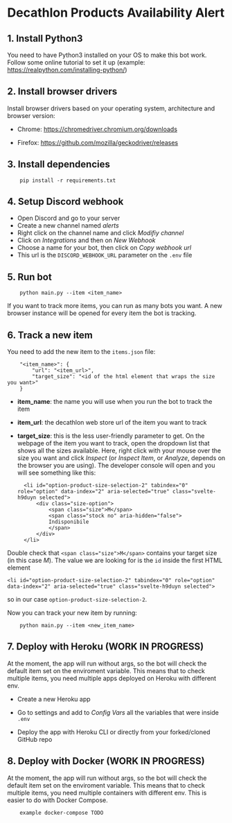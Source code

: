 # Decathlon Products Availability Alert

## 1. Install Python3

You need to have Python3 installed on your OS to make this bot work. Follow some online tutorial to set it up (example: <https://realpython.com/installing-python/>)

## 2. Install browser drivers

Install browser drivers based on your operating system, architecture and browser version:

* Chrome: <https://chromedriver.chromium.org/downloads>

* Firefox: <https://github.com/mozilla/geckodriver/releases>

## 3. Install dependencies

        pip install -r requirements.txt

## 4. Setup Discord webhook

* Open Discord and go to your server
* Create a new channel named _alerts_
* Right click on the channel name and click _Modifiy channel_
* Click on _Integrations_ and then on _New Webhook_
* Choose a name for your bot, then click on _Copy webhook url_
* This url is the `DISCORD_WEBHOOK_URL` parameter on the `.env` file

## 5. Run bot

        python main.py --item <item_name>

If you want to track more items, you can run as many bots you want. A new browser instance will be opened for every item the bot is tracking.

## 6. Track a new item

You need to add the new item to the `items.json` file:

        "<item_name>": {
            "url": "<item_url>",
            "target_size": "<id of the html element that wraps the size you want>"
        }

* **item_name**: the name you will use when you run the bot to track the item
* **item_url**: the decathlon web store url of the item you want to track
* **target_size**: this is the less user-friendly parameter to get. On the webpage of the item you want to track, open the dropdown list that shows all the sizes available. Here, right click with your mouse over the size you want and click _Inspect_ (or _Inspect Item_, or _Analyze_, depends on the browser you are using). The developer console will open and you will see something like this:

        <li id="option-product-size-selection-2" tabindex="0" role="option" data-index="2" aria-selected="true" class="svelte-h9duyn selected">
            <div class="size-option">
                <span class="size">M</span>
                <span class="stock no" aria-hidden="false">
                Indisponibile
                </span>
            </div>
        </li>

Double check that `<span class="size">M</span>` contains your target size (in this case _M_). The value we are looking for is the `id` inside the first HTML element  

    <li id="option-product-size-selection-2" tabindex="0" role="option" data-index="2" aria-selected="true" class="svelte-h9duyn selected">

so in our case `option-product-size-selection-2`.

Now you can track your new item by running:

        python main.py --item <new_item_name>

## 7. Deploy with Heroku (WORK IN PROGRESS)

At the moment, the app will run without args, so the bot will check the default item set on the enviroment variable. This means that to check multiple items, you need multiple apps deployed on Heroku with different env.

* Create a new Heroku app

* Go to settings and add to _Config Vars_ all the variables that were inside `.env`

* Deploy the app with Heroku CLI or directly from your forked/cloned GitHub repo

## 8. Deploy with Docker (WORK IN PROGRESS)

At the moment, the app will run without args, so the bot will check the default item set on the enviroment variable. This means that to check multiple items, you need multiple containers with different env. This is easier to do with Docker Compose.

        example docker-compose TODO